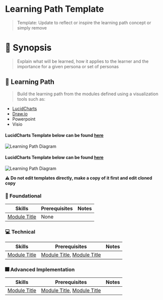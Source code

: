 <!-- Template: Replace with appropriate Learning Path Name -->
# Learning Path Template

> Template: Update to reflect or inspire the learning path concept or simply remove


# 📖 Synopsis

> Explain what will be learned, how it applies to the learner and the importance for a given persona or set of personas


## 🔭 Learning Path

> Build the learning path from the modules defined using a visualization tools such as:
- [LucidCharts](https://lucid.app)
- [Draw.io](https://app.diagrams.net/)
- Powerpoint
- Visio


#### LucidCharts Template below can be found [here](https://lucid.app/lucidchart/2ea828c1-477f-43a1-93d7-f609410f0f80/edit?invitationId=inv_3d928ed1-b772-419b-9c61-4ba31acfe9ab)
![Learning Path Diagram](https://lucid.app/publicSegments/view/e61650b0-4150-47fc-80db-32d01f6fa1ca/image.png)

#### LucidCharts Template below can be found [here](https://lucid.app/lucidchart/5e845bbc-0e45-4754-8a44-2afd5cc07cf4/edit?invitationId=inv_cd8d818d-ced3-4031-894f-f59ea4db8d97)
![Learning Path Diagram](https://lucid.app/publicSegments/view/956e6570-5e79-4c47-87ba-a26c87970a1c/image.png)

**⚠️ Do not edit templates directly, make a copy of it first and edit cloned copy**

### 🔑 Foundational

**Skills** | **Prerequisites** | **Notes**
--- | --- | ---
[Module Title](modules/<module_directory>/README.md) | None |


### 💻 Technical

**Skills** | **Prerequisites** | **Notes**
--- | --- | ---
[Module Title](modules/<module_directory>/README.md) | [Module Title](modules/<module_directory>/README.md), [Module Title](modules/<module_directory>/README.md) |

### 🎆 Advanced Implementation

**Skills** | **Prerequisites** | **Notes**
--- | --- | ---
[Module Title](modules/<module_directory>/README.md) | [Module Title](modules/<module_directory>/README.md), [Module Title](modules/<module_directory>/README.md) |
